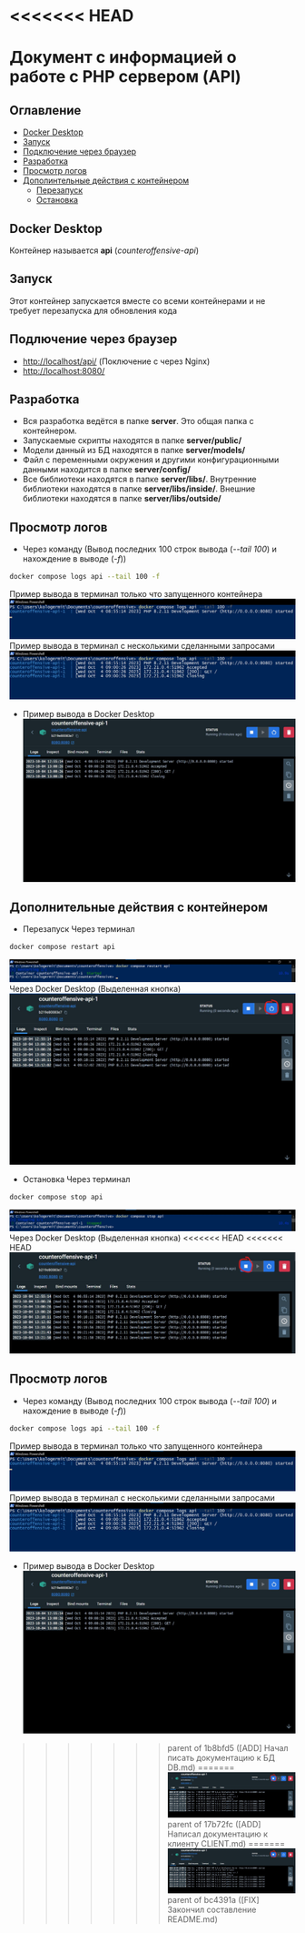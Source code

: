 <<<<<<< HEAD
=======
# Документ с информацией о работе с PHP сервером (API)
## Оглавление
+ [Docker Desktop](#docker-desktop)
+ [Запуск](#start)
+ [Подключение через браузер](#browser-connection)
+ [Разработка](#dev)
+ [Просмотр логов](#logs-view)
+ [Дополинтельные действия с контейнером](#other-moves)
	+ [Перезапуск](#restart)
	+ [Остановка](#stop)
<a name="docker-desktop"></a>
## Docker Desktop
Контейнер называется **api** (*counteroffensive-api*)
<a name="start"></a>
## Запуск
Этот контейнер запускается вместе со всеми контейнерами и не требует перезапуска для обновления кода
<a name="browser-connection"></a>
## Подлючение через браузер
+ [http://localhost/api/](http://localhost/api/) (Поключение с через Nginx)
+ [http://localhost:8080/](http://localhost:8080/)
<a name="dev"></a>
## Разработка
+ Вся разработка ведётся в папке **server**. Это общая папка с контейнером. 
+ Запускаемые скрипты находятся в папке **server/public/**
+ Модели данный из БД находятся в папке **server/models/**
+ Файл с переменными окружения и другими конфигурационными данными находится в папке **server/config/**
+ Все библиотеки находятся в папке **server/libs/**. Внутренние библиотеки находятся в папке **server/libs/inside/**. Внешние библиотеки находятся в папке **server/libs/outside/**
<a name="logs-view"></a>
## Просмотр логов
+ Через команду (Вывод последних 100 строк вывода (*--tail 100*) и нахождение в выводе (*-f*))
```bash
docker compose logs api --tail 100 -f
```
Пример вывода в терминал только что запущенного контейнера
![Пример вывода в терминал](images/api/cmd-logs-example.jpg)
Пример вывода в терминал с несколькими сделанными запросами
![Пример вывода в терминал](images/api/cmd-logs-example2.jpg)
+ Пример вывода в Docker Desktop 
![Пример вывода в Docker Desktop](images/api/docker-desktop-logs-example.jpg)
<a name="other-moves"></a>
## Дополнительные действия с контейнером
<a name="restart"></a>
+ Перезапуск
Через терминал
```bash
docker compose restart api
```
![Пример перезапуска контейнера через терминал](images/api/cmd-container-restart-example.jpg)
Через Docker Desktop (Выделенная кнопка)
![Пример перезапуска контейнера через Docker Desktop](images/api/docker-desktop-restart-container-example.jpg)
<a name="stop"></a>
+ Остановка
Через терминал
```bash
docker compose stop api
```
![Пример остановки контейнера через терминал](images/api/cmd-container-stop-example.jpg)
Через Docker Desktop (Выделенная кнопка)
<<<<<<< HEAD
<<<<<<< HEAD
![Пример остановки контейнера через Docker Desktop](images/server/docker-desktop-stop-container-example.jpg)

<a name="logs-view"></a>
## Просмотр логов
+ Через команду (Вывод последних 100 строк вывода (*--tail 100*) и нахождение в выводе (*-f*))
```bash
docker compose logs api --tail 100 -f
```
Пример вывода в терминал только что запущенного контейнера
![Пример вывода в терминал](images/server/cmd-logs-example.jpg)
Пример вывода в терминал с несколькими сделанными запросами
![Пример вывода в терминал](images/server/cmd-logs-example2.jpg)
+ Пример вывода в Docker Desktop 
![Пример вывода в Docker Desktop](images/server/docker-desktop-logs-example.jpg)
>>>>>>> parent of 1b8bfd5 ([ADD] Начал писать документацию к БД DB.md)
=======
![Пример остановки контейнера через Docker Desktop](images/server/docker-desktop-stop-container-example.jpg)
>>>>>>> parent of 17b72fc ([ADD] Написал документацию к клиенту CLIENT.md)
=======
![Пример остановки контейнера через Docker Desktop](images/api/docker-desktop-stop-container-example.jpg)
>>>>>>> parent of bc4391a ([FIX] Закончил составление README.md)
